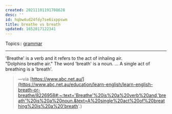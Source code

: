 ```yaml
---
created: 20211101191708628
desc: ''
id: hqbw4ud24fdy7se6ixppswm
title: breathe vs breath
updated: 1652817122341
---
```

   
Topics::  [grammar](../topics/grammar.md)   
   
   
---   
   
'Breathe' is a verb and it refers to the act of inhaling air.   
"Dolphins breathe air." The word 'breath' is a noun. ... A single act of breathing is a 'breath'.   
   
> —via [https://www.abc.net.au/](https://www.abc.net.au/education/learn-english/learn-english-breath-or-breathe/8226958#:~:text='Breathe'%20is%20a%20verb%20and,'breath'%20is%20a%20noun.&text=A%20single%20act%20of%20breathing%20is%20a%20'breath'.)